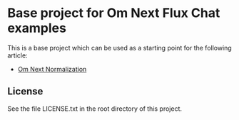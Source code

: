 # Base project for Om Next Flux Chat examples

This is a base project which can be used as a starting point for the following article:

* [Om Next Normalization](https://medium.com/@softwarecf/om-next-normalisation-7db6f2a8f89f#.5xln9qg7r)

## License

See the file LICENSE.txt in the root directory of this project.
